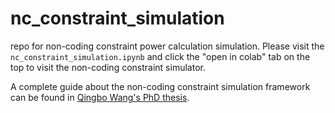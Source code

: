 # nc_constraint_simulation
repo for non-coding constraint power calculation simulation.
Please visit the `nc_constraint_simulation.ipynb` and click the "open in colab" tab on the top to visit the non-coding constraint simulator.

A complete guide about the non-coding constraint simulation framework can be found in [Qingbo Wang's PhD thesis](https://www.proquest.com/openview/4bf6ee6376e5785c54f137b0cf6d4517/1?pq-origsite=gscholar&cbl=18750&diss=y&casa_token=8coMrmASlpQAAAAA:TZDusmRUYIaIke5gbMyW5DwEyhcScHgCY9YwdfObLpTekd1suZawtePCb3A_xgVV_spDZQ).
